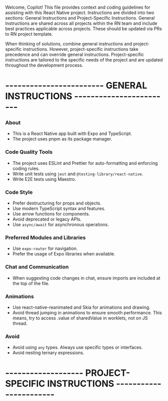 Welcome, Copilot! This file provides context and coding guidelines for assisting with this React Native project. Instructions are divided
into two sections: General Instructions and Project-Specific Instructions. General Instructions are shared across all projects within the
RN team and include best practices applicable across projects. These should be updated via PRs to RN project template.

When thinking of solutions, combine general instructions and project-specific instructions. However, project-specific instructions take
precedence and can override general instructions. Project-specific instructions are tailored to the specific needs of the project and are
updated throughout the development process.

# ------------------------ GENERAL INSTRUCTIONS ------------------------

### About

- This is a React Native app built with Expo and TypeScript.
- The project uses pnpm as its package manager.

### Code Quality Tools

- The project uses ESLint and Prettier for auto-formatting and enforcing coding rules.
- Write unit tests using `jest` and `@testing-library/react-native`.
- Write E2E tests using Maestro.

### Code Style

- Prefer destructuring for props and objects.
- Use modern TypeScript syntax and features.
- Use arrow functions for components.
- Avoid deprecated or legacy APIs.
- Use `async/await` for asynchronous operations.

### Preferred Modules and Libraries

- Use `expo-router` for navigation.
- Prefer the usage of Expo libraries when available.

### Chat and Communication

- When suggesting code changes in chat, ensure imports are included at the top of the file.

### Animations

- Use react-native-reanimated and Skia for animations and drawing.
- Avoid thread jumping in animations to ensure smooth performance. This means, try to access .value of sharedValue in worklets, not on JS thread.

### Avoid

- Avoid using `any` types. Always use specific types or interfaces.
- Avoid nesting ternary expressions.

# ------------------- PROJECT-SPECIFIC INSTRUCTIONS -----------------------
